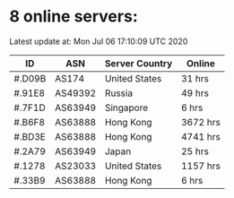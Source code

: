 # 8 online servers:

Latest update at: Mon Jul 06 17:10:09 UTC 2020

| ID | ASN | Server Country | Online |
| -- | --- | -------------- | ------ |
| #.D09B | AS174 | United States | 31 hrs |
| #.91E8 | AS49392 | Russia | 49 hrs |
| #.7F1D | AS63949 | Singapore | 6 hrs |
| #.B6F8 | AS63888 | Hong Kong | 3672 hrs |
| #.BD3E | AS63888 | Hong Kong | 4741 hrs |
| #.2A79 | AS63949 | Japan | 25 hrs |
| #.1278 | AS23033 | United States | 1157 hrs |
| #.33B9 | AS63888 | Hong Kong | 6 hrs |

